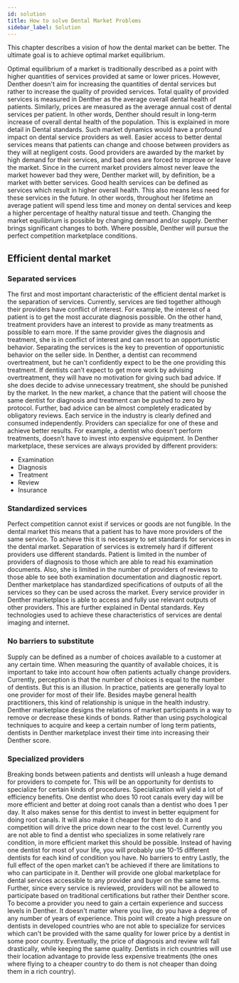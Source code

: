 ```yaml
---
id: solution
title: How to solve Dental Market Problems
sidebar_label: Solution
---
```


This chapter describes a vision of how the dental market can be better. The ultimate goal is to achieve optimal market equilibrium.

Optimal equilibrium of a market is traditionally described as a point with higher quantities of services provided at same or lower prices. However, Denther doesn't aim for increasing the quantities of dental services but rather to increase the quality of provided services. Total quality of provided services is measured in Denther as the average overall dental health of patients. Similarly, prices are measured as the average annual cost of dental services per patient.
In other words, Denther should result in long-term increase of overall dental health of the population. This is explained in more detail in Dental standards. Such market dynamics would have a profound impact on dental service providers as well. Easier access to better dental services means that patients can change and choose between providers as they will at negligent costs. Good providers are awarded by the market by high demand for their services, and bad ones are forced to improve or leave the market. Since in the current market providers almost never leave the market however bad they were, Denther market will, by definition, be a market with better services.
Good health services can be defined as services which result in higher overall health. This also means less need for these services in the future. In other words, throughout her lifetime an average patient will spend less time and money on dental services and keep a higher percentage of healthy natural tissue and teeth.
Changing the market equilibrium is possible by changing demand and/or supply. Denther brings significant changes to both. Where possible, Denther will pursue the perfect competition marketplace conditions.

## Efficient dental market
### Separated services
The first and most important characteristic of the efficient dental market is the separation of services. Currently, services are tied together although their providers have conflict of interest. For example, the interest of a patient is to get the most accurate diagnosis possible. On the other hand, treatment providers have an interest to provide as many treatments as possible to earn more. If the same provider gives the diagnosis and treatment, she is in conflict of interest and can resort to an opportunistic behavior. Separating the services is the key to prevention of opportunistic behavior on the seller side. In Denther, a dentist can recommend overtreatment, but he can't confidently expect to be the one providing this treatment. If dentists can’t expect to get more work by advising overtreatment, they will have no motivation for giving such bad advice. If she does decide to advise unnecessary treatment, she should be punished by the market.
In the new market, a chance that the patient will choose the same dentist for diagnosis and treatment can be pushed to zero by protocol. Further, bad advice can be almost completely eradicated by obligatory reviews.
Each service in the industry is clearly defined and consumed independently. Providers can specialize for one of these and achieve better results. For example, a dentist who doesn’t perform treatments, doesn’t have to invest into expensive equipment.
In Denther marketplace, these services are always provided by different providers:
- Examination
- Diagnosis
- Treatment
- Review
- Insurance

### Standardized services
Perfect competition cannot exist if services or goods are not fungible. In the dental market this means that a patient has to have more providers of the same service. To achieve this it is necessary to set standards for services in the dental market. Separation of services is extremely hard if different providers use different standards. Patient is limited in the number of providers of diagnosis to those which are able to read his examination documents. Also, she is limited in the number of providers of reviews to those able to see both examination documentation and diagnostic report.
Denther marketplace has standardized specifications of outputs of all the services so they can be used across the market. Every service provider in Denther marketplace is able to access and fully use relevant outputs of other providers. This are further explained in Dental standards. Key technologies used to achieve these characteristics of services are dental imaging and internet.
### No barriers to substitute
Supply can be defined as a number of choices available to a customer at any certain time. When measuring the quantity of available choices, it is important to take into account how often patients actually change providers. Currently, perception is that the number of choices is equal to the number of dentists. But this is an illusion. In practice, patients are generally loyal to one provider for most of their life. Besides maybe general health practitioners, this kind of relationship is unique in the health industry.
Denther marketplace designs the relations of market participants in a way to remove or decrease these kinds of bonds. Rather than using psychological techniques to acquire and keep a certain number of long term patients, dentists in Denther marketplace invest their time into increasing their Denther score.
### Specialized providers
Breaking bonds between patients and dentists will unleash a huge demand for providers to compete for. This will be an opportunity for dentists to specialize for certain kinds of procedures. Specialization will yield a lot of efficiency benefits. One dentist who does 10 root canals every day will be more efficient and better at doing root canals than a dentist who does 1 per day. It also makes sense for this dentist to invest in better equipment for doing root canals. It will also make it cheaper for them to do it and competition will drive the price down near to the cost level. Currently you are not able to find a dentist who specializes in some relatively rare condition, in more efficient market this should be possible. Instead of having one dentist for most of your life, you will probably use 10-15 different dentists for each kind of condition you have.
No barriers to entry
Lastly, the full effect of the open market can't be achieved if there are limitations to who can participate in it. Denther will provide one global marketplace for dental services accessible to any provider and buyer on the same terms. Further, since every service is reviewed, providers will not be allowed to participate based on traditional certifications but rather their Denther score. To become a provider you need to gain a certain experience and success levels in Denther. It doesn't matter where you live, do you have a degree of any number of years of experience.
This point will create a high pressure on dentists in developed countries who are not able to specialize for services which can't be provided with the same quality for lower price by a dentist in some poor country. Eventually, the price of diagnosis and review will fall drastically, while keeping the same quality. Dentists in rich countries will use their location advantage to provide less expensive treatments (the ones where flying to a cheaper country to do them is not cheaper than doing them in a rich country).
